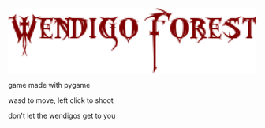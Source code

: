 <img align="center" src="sprites/logo.png">

game made with pygame

wasd to move, left click to shoot

don't let the wendigos get to you

